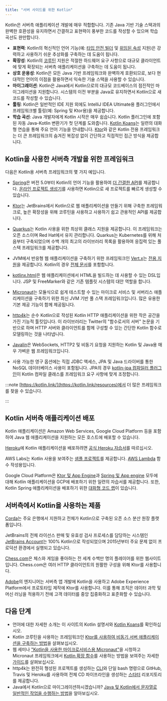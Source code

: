```yaml
---
title: "서버 사이드를 위한 Kotlin"
---
```

Kotlin은 서버측 애플리케이션 개발에 매우 적합합니다. 기존 Java 기반 기술 스택과의 완벽한 호환성을 유지하면서 간결하고 표현력이 풍부한 코드를 작성할 수 있으며 학습 곡선도 완만합니다.

* **표현력**: Kotlin의 혁신적인 언어 기능(예: [타입 안전 빌더](type-safe-builders) 및 [위임된 속성](delegated-properties) 지원)은 강력하고 사용하기 쉬운 추상화를 구축하는 데 도움이 됩니다.
* **확장성**: Kotlin의 [코루틴](coroutines-overview) 지원은 적절한 하드웨어 요구 사항으로 대규모 클라이언트에 맞게 확장되는 서버측 애플리케이션을 구축하는 데 도움이 됩니다.
* **상호 운용성**: Kotlin은 모든 Java 기반 프레임워크와 완벽하게 호환되므로, 보다 현대적인 언어의 이점을 활용하면서 익숙한 기술 스택을 사용할 수 있습니다.
* **마이그레이션**: Kotlin은 Java에서 Kotlin으로의 대규모 코드베이스의 점진적인 마이그레이션을 지원합니다. 시스템의 이전 부분을 Java로 유지하면서 Kotlin으로 새 코드를 작성할 수 있습니다.
* **툴링**: Kotlin은 일반적인 IDE 지원 외에도 IntelliJ IDEA Ultimate용 플러그인에서 프레임워크별 툴링(예: Spring 및 Ktor용)을 제공합니다.
* **학습 곡선**: Java 개발자에게 Kotlin 시작은 매우 쉽습니다. Kotlin 플러그인에 포함된 자동 Java-Kotlin 변환기가 첫 단계를 도와줍니다. [Kotlin Koans](koans)는 일련의 대화형 연습을 통해 주요 언어 기능을 안내합니다. [Ktor](https://ktor.io/)와 같은 Kotlin 전용 프레임워크는 더 큰 프레임워크의 숨겨진 복잡성 없이 간단하고 직접적인 접근 방식을 제공합니다.

## Kotlin을 사용한 서버측 개발을 위한 프레임워크

다음은 Kotlin용 서버측 프레임워크의 몇 가지 예입니다.

* [Spring](https://spring.io)은 버전 5.0부터 Kotlin의 언어 기능을 활용하여 [더 간결한 API](https://spring.io/blog/2017/01/04/introducing-kotlin-support-in-spring-framework-5-0)를 제공합니다. [온라인 프로젝트 생성기](https://start.spring.io/#!language=kotlin)를 사용하면 Kotlin으로 새 프로젝트를 빠르게 생성할 수 있습니다.

* [Ktor](https://github.com/kotlin/ktor)는 JetBrains에서 Kotlin으로 웹 애플리케이션을 만들기 위해 구축한 프레임워크로, 높은 확장성을 위해 코루틴을 사용하고 사용하기 쉽고 관용적인 API를 제공합니다.

* [Quarkus](https://quarkus.io/guides/kotlin)는 Kotlin 사용을 위한 최상위 클래스 지원을 제공합니다. 이 프레임워크는 오픈 소스이며 Red Hat에서 유지 관리합니다. Quarkus는 Kubernetes를 위해 처음부터 구축되었으며 수백 개의 최고의 라이브러리 목록을 활용하여 응집력 있는 풀 스택 프레임워크를 제공합니다.

* JVM에서 반응형 웹 애플리케이션을 구축하기 위한 프레임워크인 [Vert.x](https://vertx.io)는 [전용 지원](https://github.com/vert-x3/vertx-lang-kotlin)을 제공합니다.
  Kotlin의 경우 [전체 문서](https://vertx.io/docs/vertx-core/kotlin/)를 포함합니다.

* [kotlinx.html](https://github.com/kotlin/kotlinx.html)은 웹 애플리케이션에서 HTML을 빌드하는 데 사용할 수 있는 DSL입니다.
  JSP 및 FreeMarker와 같은 기존 템플릿 시스템의 대안 역할을 합니다.

* [Micronaut](https://micronaut.io/)는 모듈식으로 쉽게 테스트할 수 있는 마이크로 서비스 및 서버리스 애플리케이션을 구축하기 위한 최신 JVM 기반 풀 스택 프레임워크입니다. 많은 유용한 기본 제공 기능이 함께 제공됩니다.

* [http4k](https://http4k.org/)는 순수 Kotlin으로 작성된 Kotlin HTTP 애플리케이션을 위한 작은 공간을 가진 기능적 툴킷입니다. 이 라이브러리는 Twitter의 "함수로서의 서버" 논문을 기반으로 하며 HTTP 서버와 클라이언트를 함께 구성할 수 있는 간단한 Kotlin 함수로 모델링하는 것을 나타냅니다.

* [Javalin](https://javalin.io)은 WebSockets, HTTP2 및 비동기 요청을 지원하는 Kotlin 및 Java용 매우 가벼운 웹 프레임워크입니다.

* 사용 가능한 영구 옵션에는 직접 JDBC 액세스, JPA 및 Java 드라이버를 통한 NoSQL 데이터베이스 사용이 포함됩니다.
  JPA의 경우 [kotlin-jpa 컴파일러 플러그인](no-arg-plugin#jpa-support)이
  Kotlin 컴파일 클래스를 프레임워크 요구 사항에 맞게 조정합니다.
  
:::note
[https://kotlin.link/](https://kotlin.link/resources)에서 더 많은 프레임워크를 찾을 수 있습니다.

:::

## Kotlin 서버측 애플리케이션 배포

Kotlin 애플리케이션은 Amazon Web Services,
Google Cloud Platform 등을 포함하여 Java 웹 애플리케이션을 지원하는 모든 호스트에 배포할 수 있습니다.

[Heroku](https://www.heroku.com)에 Kotlin 애플리케이션을 배포하려면 [공식 Heroku 자습서](https://devcenter.heroku.com/articles/getting-started-with-kotlin)를 따르십시오.

AWS Labs는 Kotlin 사용을 보여주는 [샘플 프로젝트](https://github.com/awslabs/serverless-photo-recognition)를 제공합니다.
[AWS Lambda](https://aws.amazon.com/lambda/) 함수 작성용입니다.

Google Cloud Platform은 [Ktor 및 App Engine](https://cloud.google.com/community/tutorials/kotlin-ktor-app-engine-java8)과 [Spring 및 App engine](https://cloud.google.com/community/tutorials/kotlin-springboot-app-engine-java8) 모두에 대해 Kotlin 애플리케이션을 GCP에 배포하기 위한 일련의 자습서를 제공합니다. 또한,
Kotlin Spring 애플리케이션을 배포하기 위한 [대화형 코드 랩](https://codelabs.developers.google.com/codelabs/cloud-spring-cloud-gcp-kotlin)이 있습니다.

## 서버측에서 Kotlin을 사용하는 제품

[Corda](https://www.corda.net/)는 주요 은행에서 지원하고 전체가 Kotlin으로 구축된 오픈 소스 분산 원장 플랫폼입니다.

JetBrains의 전체 라이선스 판매 및 유효성 검사 프로세스를 담당하는 시스템인 [JetBrains Account](https://account.jetbrains.com/)는 100% Kotlin으로 작성되었으며 2015년부터 주요 문제 없이 프로덕션 환경에서 실행되고 있습니다.

[Chess.com](https://www.chess.com/)은 체스와 게임을 좋아하는 전 세계 수백만 명의 플레이어를 위한 웹사이트입니다. Chess.com은 여러 HTTP 클라이언트의 원활한 구성을 위해 Ktor를 사용합니다.

[Adobe](https://blog.developer.adobe.com/streamlining-server-side-app-development-with-kotlin-be8cf9d8b61a)의 엔지니어는 서버측 앱 개발에 Kotlin을 사용하고 Adobe Experience Platform에서 프로토타입 제작에 Ktor를 사용합니다. 이를 통해 조직은 데이터 과학 및 머신 러닝을 적용하기 전에 고객 데이터를 중앙 집중화하고 표준화할 수 있습니다.

## 다음 단계

* 언어에 대한 자세한 소개는 이 사이트의 Kotlin 설명서와 [Kotlin Koans](koans)를 확인하십시오.
* Kotlin 코루틴을 사용하는 프레임워크인 [Ktor를 사용하여 비동기 서버 애플리케이션을 구축하는 방법](https://ktor.io/docs/server-create-a-new-project.html)을 살펴보십시오.
* 웹 세미나 ["Kotlin을 사용한 마이크로서비스용 Micronaut"](https://micronaut.io/2020/12/03/webinar-micronaut-for-microservices-with-kotlin/)을 시청하고
  Micronaut 프레임워크에서 [Kotlin 확장 함수](extensions#extension-functions)를 사용하는 방법을 보여주는 자세한 [가이드](https://guides.micronaut.io/latest/micronaut-kotlin-extension-fns.html)를 살펴보십시오.
* http4k는 완전히 형성된 프로젝트를 생성하는 [CLI](https://toolbox.http4k.org)와 단일 bash 명령으로 GitHub, Travis 및 Heroku를 사용하여 전체 CD 파이프라인을 생성하는 [스타터](https://start.http4k.org) 리포지토리를 제공합니다.
* Java에서 Kotlin으로 마이그레이션하시겠습니까? [Java 및 Kotlin에서 문자열로 일반적인 작업을 수행하는 방법](java-to-kotlin-idioms-strings)을 알아보십시오.